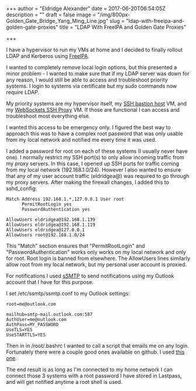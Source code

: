 +++
author = "Eldridge Alexander"
date = 2017-06-20T06:54:05Z
description = ""
draft = false
image = "/img/800px-Golden_Gate_Bridge_Yang_Ming_Line.jpg"
slug = "ldap-with-freeipa-and-golden-gate-proxies"
title = "LDAP With FreeIPA and Golden Gate Proxies"

+++

I have a hypervisor to run my VMs at home and I decided to finally rollout LDAP and Kerberos using [FreeIPA](https://www.freeipa.org/page/Main_Page). 

I wanted to completely remove local login options, but this presented a minor problem - I wanted to make sure that if my LDAP server was down for any reason, I would still be able to access and troubleshoot priority systems. I login to systems via certificate but my sudo commands now require LDAP.

My priority systems are my hypervisor itself, my [SSH bastion host](https://blog.eldrid.ge/2015/03/29/golden-gate-ssh-config-files/) VM, and my [WebSockets SSH Proxy](https://blog.eldrid.ge/2016/02/28/proxy-ssh-for-chromeos/) VM. If those are functional I can access and troubleshoot most everything else.

I wanted this access to be emergency only. I figured the best way to approach this was to have a complex root password that was only usable from my local network and notified me every time it was used.

I added a password for root on each of these systems (I usually never have one). I normally restrict my SSH port(s) to only allow incoming traffic from my proxy servers. In this case, I opened up SSH ports for traffic coming from my local network (192.168.1.0/24). However I also wanted to ensure that any of my user account traffic (eldridgea@) was required to go through my proxy servers. After making the firewall changes, I added this to sshd_config:


    Match Address 192.168.1.*,127.0.0.1 User root
          PermitRootLogin yes
          PasswordAuthentication yes

    AllowUsers eldridgea@192.168.1.139
    AllowUsers eldridgea@192.168.1.119
    AllowUsers eldridgea@127.0.0.1
    AllowUsers root@192.168.1.0/24

This "Match" section ensures that "PermitRootLogin" and "PasswordAuthentication" works only works on my local network and only for root. Root login is banned from elsewhere. The AllowUsers lines similarly allow root from my local network, but my personal user account is proxied.

For notifications I used [sSMTP](https://wiki.debian.org/sSMTP) to send notifications using my Outlook account that I have for this purpose. 

I set /etc/ssmtp/ssmtp.conf to my Outlook settings:
     
    root=me@outlook.com

    mailhub=smtp-mail.outlook.com:587
    AuthUser=me@outlook.com
    AuthPass=MY_PASSWORD
    UseTLS=YES
    UseSTARTTLS=YES

Then in in /root/.bashrc I wanted to call a script that emails me on any login. Fortunately there were a couple good ones available on github. I used [this one](https://gist.github.com/tommybutler/6953743#file-iloggedin-sh).

The end result is as long as I'm connected to my home network I can connect those 3 systems with a root password I have stored in Lastpass, and will get notified anytime a root shell is used.
